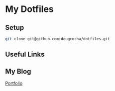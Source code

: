 # My Dotfiles

## Setup

```bash
git clone git@github.com:dougrocha/dotfiles.git
```

## Useful Links

## My Blog

[Portfolio](https://www.dougrocha.com)